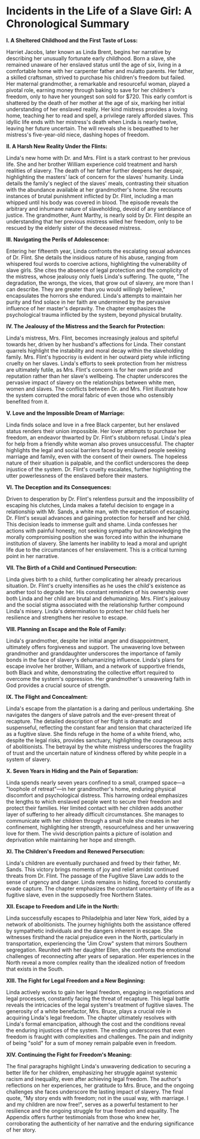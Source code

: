 # Incidents in the Life of a Slave Girl: A Chronological Summary

**I. A Sheltered Childhood and the First Taste of Loss:**

Harriet Jacobs, later known as Linda Brent, begins her narrative by describing her unusually fortunate early childhood. Born a slave, she remained unaware of her enslaved status until the age of six, living in a comfortable home with her carpenter father and mulatto parents.  Her father, a skilled craftsman, strived to purchase his children's freedom but failed.  Her maternal grandmother, a remarkable and resourceful woman, played a pivotal role, earning money through baking to save for her children's freedom, only to have her youngest son sold for $720.  This early comfort is shattered by the death of her mother at the age of six, marking her initial understanding of her enslaved reality.  Her kind mistress provides a loving home, teaching her to read and spell, a privilege rarely afforded slaves. This idyllic life ends with her mistress's death when Linda is nearly twelve, leaving her future uncertain.  The will reveals she is bequeathed to her mistress's five-year-old niece, dashing hopes of freedom.

**II. A Harsh New Reality Under the Flints:**

Linda's new home with Dr. and Mrs. Flint is a stark contrast to her previous life. She and her brother William experience cold treatment and harsh realities of slavery.  The death of her father further deepens her despair, highlighting the masters' lack of concern for the slaves' humanity.  Linda details the family's neglect of the slaves' meals, contrasting their situation with the abundance available at her grandmother's home. She recounts instances of brutal punishment inflicted by Dr. Flint, including a man whipped until his body was covered in blood. The episode reveals the arbitrary and inhumane nature of slaveholding, devoid of any semblance of justice.  The grandmother, Aunt Marthy, is nearly sold by Dr. Flint despite an understanding that her previous mistress willed her freedom, only to be rescued by the elderly sister of the deceased mistress.

**III. Navigating the Perils of Adolescence:**

Entering her fifteenth year, Linda confronts the escalating sexual advances of Dr. Flint. She details the insidious nature of his abuse, ranging from whispered foul words to coercive actions, highlighting the vulnerability of slave girls.  She cites the absence of legal protection and the complicity of the mistress, whose jealousy only fuels Linda's suffering. The quote, "The degradation, the wrongs, the vices, that grow out of slavery, are more than I can describe. They are greater than you would willingly believe," encapsulates the horrors she endured.  Linda's attempts to maintain her purity and find solace in her faith are undermined by the pervasive influence of her master's depravity. The chapter emphasizes the psychological trauma inflicted by the system, beyond physical brutality.

**IV. The Jealousy of the Mistress and the Search for Protection:**

Linda's mistress, Mrs. Flint, becomes increasingly jealous and spiteful towards her, driven by her husband's affections for Linda.  Their constant quarrels highlight the instability and moral decay within the slaveholding family. Mrs. Flint's hypocrisy is evident in her outward piety while inflicting cruelty on her slaves.  Linda's efforts to seek protection from her mistress are ultimately futile, as Mrs. Flint's concern is for her own pride and reputation rather than her slave's wellbeing.  The chapter underscores the pervasive impact of slavery on the relationships between white men, women and slaves. The conflicts between Dr. and Mrs. Flint illustrate how the system corrupted the moral fabric of even those who ostensibly benefited from it.

**V. Love and the Impossible Dream of Marriage:**

Linda finds solace and love in a free Black carpenter, but her enslaved status renders their union impossible. Her lover attempts to purchase her freedom, an endeavor thwarted by Dr. Flint's stubborn refusal. Linda's plea for help from a friendly white woman also proves unsuccessful.  The chapter highlights the legal and social barriers faced by enslaved people seeking marriage and family, even with the consent of their owners. The hopeless nature of their situation is palpable, and the conflict underscores the deep injustice of the system. Dr. Flint's cruelty escalates, further highlighting the utter powerlessness of the enslaved before their masters.

**VI. The Deception and its Consequences:**

Driven to desperation by Dr. Flint's relentless pursuit and the impossibility of escaping his clutches, Linda makes a fateful decision to engage in a relationship with Mr. Sands, a white man, with the expectation of escaping Dr. Flint's sexual advances and gaining protection for herself and her child. This decision leads to immense guilt and shame. Linda confesses her actions with painful honesty, not seeking sympathy but acknowledging the morally compromising position she was forced into within the inhumane institution of slavery.  She laments her inability to lead a moral and upright life due to the circumstances of her enslavement. This is a critical turning point in her narrative.

**VII. The Birth of a Child and Continued Persecution:**

Linda gives birth to a child, further complicating her already precarious situation.  Dr. Flint's cruelty intensifies as he uses the child's existence as another tool to degrade her. His constant reminders of his ownership over both Linda and her child are brutal and dehumanizing. Mrs. Flint's jealousy and the social stigma associated with the relationship further compound Linda's misery. Linda's determination to protect her child fuels her resilience and strengthens her resolve to escape.

**VIII. Planning an Escape and the Role of Family:**

Linda's grandmother, despite her initial anger and disappointment, ultimately offers forgiveness and support. The unwavering love between grandmother and granddaughter underscores the importance of family bonds in the face of slavery's dehumanizing influence. Linda's plans for escape involve her brother, William, and a network of supportive friends, both Black and white, demonstrating the collective effort required to overcome the system's oppression.  Her grandmother's unwavering faith in God provides a crucial source of strength.

**IX. The Flight and Concealment:**

Linda's escape from the plantation is a daring and perilous undertaking. She navigates the dangers of slave patrols and the ever-present threat of recapture.  The detailed description of her flight is dramatic and suspenseful, reflecting the constant fear and tension that characterized life as a fugitive slave.  She finds refuge in the home of a white friend, who, despite the legal risks, provides sanctuary, highlighting the courageous acts of abolitionists.  The betrayal by the white mistress underscores the fragility of trust and the uncertain nature of kindness offered by white people in a system of slavery.


**X. Seven Years in Hiding and the Pain of Separation:**

Linda spends nearly seven years confined to a small, cramped space—a "loophole of retreat"—in her grandmother's home, enduring physical discomfort and psychological distress. This harrowing ordeal emphasizes the lengths to which enslaved people went to secure their freedom and protect their families. Her limited contact with her children adds another layer of suffering to her already difficult circumstances. She manages to communicate with her children through a small hole she creates in her confinement, highlighting her strength, resourcefulness and her unwavering love for them.  The vivid description paints a picture of isolation and deprivation while maintaining her hope and strength.

**XI. The Children's Freedom and Renewed Persecution:**

Linda's children are eventually purchased and freed by their father, Mr. Sands.  This victory brings moments of joy and relief amidst continued threats from Dr. Flint. The passage of the Fugitive Slave Law adds to the sense of urgency and danger.  Linda remains in hiding, forced to constantly evade capture. The chapter emphasizes the constant uncertainty of life as a fugitive slave, even in the supposedly free Northern States.

**XII. Escape to Freedom and Life in the North:**

Linda successfully escapes to Philadelphia and later New York, aided by a network of abolitionists. The journey highlights both the assistance offered by sympathetic individuals and the dangers inherent in escape. She witnesses firsthand the racial prejudice even in the North, particularly in transportation, experiencing the "Jim Crow" system that mirrors Southern segregation.  Reunited with her daughter Ellen, she confronts the emotional challenges of reconnecting after years of separation.  Her experiences in the North reveal a more complex reality than the idealized notion of freedom that exists in the South.

**XIII.  The Fight for Legal Freedom and a New Beginning:**

Linda actively works to gain her legal freedom, engaging in negotiations and legal processes, constantly facing the threat of recapture.  This legal battle reveals the intricacies of the legal system's treatment of fugitive slaves.  The generosity of a white benefactor, Mrs. Bruce, plays a crucial role in acquiring Linda's legal freedom. The chapter ultimately resolves with Linda's formal emancipation, although the cost and the conditions reveal the enduring injustices of the system.  The ending underscores that even freedom is fraught with complexities and challenges.  The pain and indignity of being "sold" for a sum of money remain palpable even in freedom. 


**XIV.  Continuing the Fight for Freedom's Meaning:**

The final paragraphs highlight Linda's unwavering dedication to securing a better life for her children, emphasizing her struggle against systemic racism and inequality, even after achieving legal freedom.  The author's reflections on her experiences, her gratitude to Mrs. Bruce, and the ongoing challenges she faces underscore the lasting impact of slavery.  The final quote, "My story ends with freedom; not in the usual way, with marriage. I and my children are now free!", serves as a powerful testament to her resilience and the ongoing struggle for true freedom and equality. The Appendix offers further testimonials from those who knew her, corroborating the authenticity of her narrative and the enduring significance of her story.
